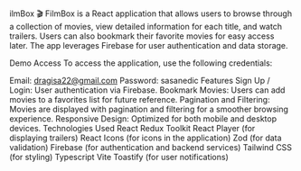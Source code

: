 ilmBox 🎬
FilmBox is a React application that allows users to browse through a collection of movies, view detailed information for each title, and watch trailers. Users can also bookmark their favorite movies for easy access later. The app leverages Firebase for user authentication and data storage.

Demo Access
To access the application, use the following credentials:

Email: dragisa22@gmail.com
Password: sasanedic
Features
Sign Up / Login: User authentication via Firebase.
Bookmark Movies: Users can add movies to a favorites list for future reference.
Pagination and Filtering: Movies are displayed with pagination and filtering for a smoother browsing experience.
Responsive Design: Optimized for both mobile and desktop devices.
Technologies Used
React
Redux Toolkit
React Player (for displaying trailers)
React Icons (for icons in the application)
Zod (for data validation)
Firebase (for authentication and backend services)
Tailwind CSS (for styling)
Typescript
Vite
Toastify (for user notifications)
